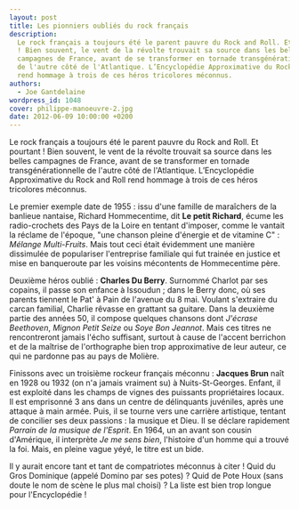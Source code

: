 ```yaml
---
layout: post
title: Les pionniers oubliés du rock français
description:
  Le rock français a toujours été le parent pauvre du Rock and Roll. Et pourtant
  ! Bien souvent, le vent de la révolte trouvait sa source dans les belles
  campagnes de France, avant de se transformer en tornade transgénérationnelle
  de l'autre côté de l'Atlantique. L’Encyclopédie Approximative du Rock and Roll
  rend hommage à trois de ces héros tricolores méconnus.
authors:
  - Joe Gantdelaine
wordpress_id: 1048
cover: philippe-manoeuvre-2.jpg
date: 2012-06-09 10:00:00 +0200
---
```


Le rock français a toujours été le parent pauvre du Rock and Roll. Et pourtant !
Bien souvent, le vent de la révolte trouvait sa source dans les belles campagnes
de France, avant de se transformer en tornade transgénérationnelle de l'autre
côté de l'Atlantique. L’Encyclopédie Approximative du Rock and Roll rend hommage
à trois de ces héros tricolores méconnus.

Le premier exemple date de 1955 : issu d'une famille de maraîchers de la
banlieue nantaise, Richard Hommecentime, dit **Le petit Richard**, écume les
radio-crochets des Pays de la Loire en tentant d'imposer, comme le vantait la
réclame de l'époque, "une chanson pleine d'énergie et de vitamine C" : _Mélange
Multi-Fruits_. Mais tout ceci était évidemment une manière dissimulée de
populariser l'entreprise familiale qui fut trainée en justice et mise en
banqueroute par les voisins mécontents de Hommecentime père.

Deuxième héros oublié : **Charles Du Berry**. Surnommé Charlot par ses copains,
il passe son enfance à Issoudun ; dans le Berry donc, où ses parents tiennent le
Pat' à Pain de l'avenue du 8 mai. Voulant s'extraire du carcan familial, Charlie
rêvasse en grattant sa guitare. Dans la deuxième partie des années 50, il
compose quelques chansons dont _J'écrase Beethoven_, _Mignon Petit Seize_ ou
_Soye Bon Jeannot_. Mais ces titres ne rencontreront jamais l'écho suffisant,
surtout à cause de l'accent berrichon et de la maîtrise de l'orthographe bien
trop approximative de leur auteur, ce qui ne pardonne pas au pays de Molière.

Finissons avec un troisième rockeur français méconnu : **Jacques Brun** naît en
1928 ou 1932 (on n'a jamais vraiment su) à Nuits-St-Georges. Enfant, il est
exploité dans les champs de vignes des puissants propriétaires locaux. Il est
emprisonné 3 ans dans un centre de délinquants juvéniles, après une attaque à
main armée. Puis, il se tourne vers une carrière artistique, tentant de
concilier ses deux passions : la musique et Dieu. Il se déclare rapidement
_Parrain de la musique de l'Esprit_. En 1964, un an avant son cousin d'Amérique,
il interprète _Je me sens bien_, l'histoire d'un homme qui a trouvé la foi.
Mais, en pleine vague yéyé, le titre est un bide.

Il y aurait encore tant et tant de compatriotes méconnus à citer ! Quid du Gros
Dominique (appelé Domino par ses potes) ? Quid de Pote Houx (sans doute le nom
de scène le plus mal choisi) ? La liste est bien trop longue pour l'Encyclopédie
!
